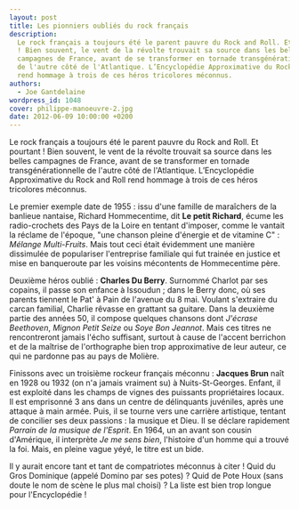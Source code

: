 ```yaml
---
layout: post
title: Les pionniers oubliés du rock français
description:
  Le rock français a toujours été le parent pauvre du Rock and Roll. Et pourtant
  ! Bien souvent, le vent de la révolte trouvait sa source dans les belles
  campagnes de France, avant de se transformer en tornade transgénérationnelle
  de l'autre côté de l'Atlantique. L’Encyclopédie Approximative du Rock and Roll
  rend hommage à trois de ces héros tricolores méconnus.
authors:
  - Joe Gantdelaine
wordpress_id: 1048
cover: philippe-manoeuvre-2.jpg
date: 2012-06-09 10:00:00 +0200
---
```


Le rock français a toujours été le parent pauvre du Rock and Roll. Et pourtant !
Bien souvent, le vent de la révolte trouvait sa source dans les belles campagnes
de France, avant de se transformer en tornade transgénérationnelle de l'autre
côté de l'Atlantique. L’Encyclopédie Approximative du Rock and Roll rend hommage
à trois de ces héros tricolores méconnus.

Le premier exemple date de 1955 : issu d'une famille de maraîchers de la
banlieue nantaise, Richard Hommecentime, dit **Le petit Richard**, écume les
radio-crochets des Pays de la Loire en tentant d'imposer, comme le vantait la
réclame de l'époque, "une chanson pleine d'énergie et de vitamine C" : _Mélange
Multi-Fruits_. Mais tout ceci était évidemment une manière dissimulée de
populariser l'entreprise familiale qui fut trainée en justice et mise en
banqueroute par les voisins mécontents de Hommecentime père.

Deuxième héros oublié : **Charles Du Berry**. Surnommé Charlot par ses copains,
il passe son enfance à Issoudun ; dans le Berry donc, où ses parents tiennent le
Pat' à Pain de l'avenue du 8 mai. Voulant s'extraire du carcan familial, Charlie
rêvasse en grattant sa guitare. Dans la deuxième partie des années 50, il
compose quelques chansons dont _J'écrase Beethoven_, _Mignon Petit Seize_ ou
_Soye Bon Jeannot_. Mais ces titres ne rencontreront jamais l'écho suffisant,
surtout à cause de l'accent berrichon et de la maîtrise de l'orthographe bien
trop approximative de leur auteur, ce qui ne pardonne pas au pays de Molière.

Finissons avec un troisième rockeur français méconnu : **Jacques Brun** naît en
1928 ou 1932 (on n'a jamais vraiment su) à Nuits-St-Georges. Enfant, il est
exploité dans les champs de vignes des puissants propriétaires locaux. Il est
emprisonné 3 ans dans un centre de délinquants juvéniles, après une attaque à
main armée. Puis, il se tourne vers une carrière artistique, tentant de
concilier ses deux passions : la musique et Dieu. Il se déclare rapidement
_Parrain de la musique de l'Esprit_. En 1964, un an avant son cousin d'Amérique,
il interprète _Je me sens bien_, l'histoire d'un homme qui a trouvé la foi.
Mais, en pleine vague yéyé, le titre est un bide.

Il y aurait encore tant et tant de compatriotes méconnus à citer ! Quid du Gros
Dominique (appelé Domino par ses potes) ? Quid de Pote Houx (sans doute le nom
de scène le plus mal choisi) ? La liste est bien trop longue pour l'Encyclopédie
!
